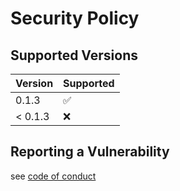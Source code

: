 # Security Policy

## Supported Versions

| Version | Supported          |
| ------- | ------------------ |
| 0.1.3   | :white_check_mark: |
| < 0.1.3   | :x:              |

## Reporting a Vulnerability

see [code of conduct](./CODE_OF_CONDUCT.md)
